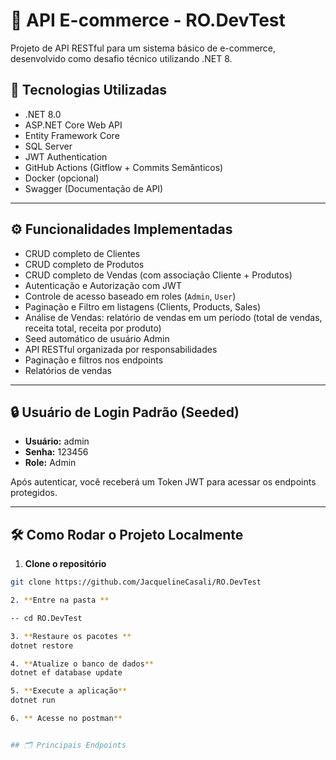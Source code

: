 # 🛒 API E-commerce - RO.DevTest

Projeto de API RESTful para um sistema básico de e-commerce, desenvolvido como desafio técnico utilizando .NET 8.

## 🚀 Tecnologias Utilizadas

- .NET 8.0
- ASP.NET Core Web API
- Entity Framework Core
- SQL Server
- JWT Authentication
- GitHub Actions (Gitflow + Commits Semânticos)
- Docker (opcional)
- Swagger (Documentação de API)

---

## ⚙️ Funcionalidades Implementadas

- CRUD completo de Clientes
- CRUD completo de Produtos
- CRUD completo de Vendas (com associação Cliente + Produtos)
- Autenticação e Autorização com JWT
- Controle de acesso baseado em roles (`Admin`, `User`)
- Paginação e Filtro em listagens (Clients, Products, Sales)
- Análise de Vendas: relatório de vendas em um período (total de vendas, receita total, receita por produto)
- Seed automático de usuário Admin
- API RESTful organizada por responsabilidades
- Paginação e filtros nos endpoints
- Relatórios de vendas



---

## 🔒 Usuário de Login Padrão (Seeded)

- **Usuário:** admin
- **Senha:** 123456
- **Role:** Admin

Após autenticar, você receberá um Token JWT para acessar os endpoints protegidos.

---

## 🛠️ Como Rodar o Projeto Localmente

1. **Clone o repositório**
```bash
git clone https://github.com/JacquelineCasali/RO.DevTest

2. **Entre na pasta **

-- cd RO.DevTest

3. **Restaure os pacotes **
dotnet restore

4. **Atualize o banco de dados** 
dotnet ef database update

5. **Execute a aplicação** 
dotnet run

6. ** Acesse no postman**


## 🗂️ Principais Endpoints

